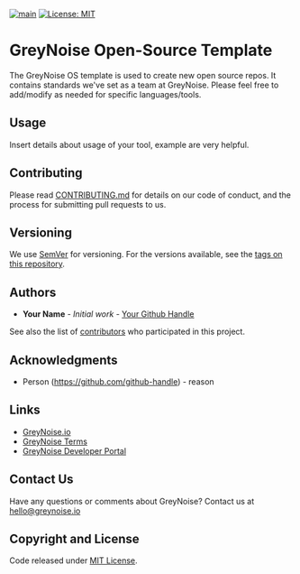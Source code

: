 [![main](https://github.com/GreyNoise-Intelligence/os-template/workflows/Build/badge.svg)](https://github.com/GreyNoise-Intelligence/os-template/actions?query=workflow%3ABuild)
[![License: MIT](https://img.shields.io/badge/License-MIT-yellow.svg)](https://opensource.org/licenses/MIT)

# GreyNoise Open-Source Template

The GreyNoise OS template is used to create new open source repos. It contains standards we've set as a team at GreyNoise.
Please feel free to add/modify as needed for specific languages/tools.

## Usage 

Insert details about usage of your tool, example are very helpful. 

 ## Contributing

Please read [CONTRIBUTING.md](CONTRIBUTING.md) for details on our code of conduct, and the process for submitting pull requests to us.

## Versioning

We use [SemVer](http://semver.org/) for versioning. For the versions available, see the [tags on this repository](https://github.com/GreyNoise-Intelligence/os-template/tags).

## Authors

* **Your Name** - *Initial work* - [Your Github Handle](https://github.com/github-handle)

See also the list of [contributors](https://github.com/GreyNoise-Intelligence/os-template/contributors) who participated in this project.

## Acknowledgments

* Person (https://github.com/github-handle) - reason


## Links

* [GreyNoise.io](https://greynoise.io)
* [GreyNoise Terms](https://greynoise.io/terms)
* [GreyNoise Developer Portal](https://developer.greynoise.io)

## Contact Us

Have any questions or comments about GreyNoise?  Contact us at [hello@greynoise.io](mailto:hello@greynoise.io)

## Copyright and License

Code released under [MIT License](LICENSE).

